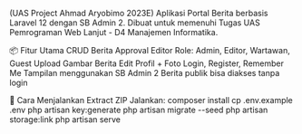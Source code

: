 (UAS Project Ahmad Aryobimo 2023E)
Aplikasi Portal Berita berbasis Laravel 12 dengan SB Admin 2.
Dibuat untuk memenuhi Tugas UAS Pemrograman Web Lanjut - D4 Manajemen Informatika.

📦 Fitur Utama
CRUD Berita
Approval Editor
Role: Admin, Editor, Wartawan, Guest
Upload Gambar Berita
Edit Profil + Foto
Login, Register, Remember Me
Tampilan menggunakan SB Admin 2
Berita publik bisa diakses tanpa login

🚀 Cara Menjalankan
Extract ZIP
Jalankan:
composer install
cp .env.example .env
php artisan key:generate
php artisan migrate --seed
php artisan storage:link
php artisan serve

